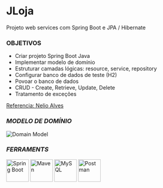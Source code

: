 
# **JLoja**

Projeto web services com Spring Boot e JPA / Hibernate 

### OBJETIVOS
- Criar projeto Spring Boot Java
- Implementar modelo de domínio
- Estruturar camadas lógicas: resource, service, repository
- Configurar banco de dados de teste (H2)
- Povoar o banco de dados
- CRUD - Create, Retrieve, Update, Delete
- Tratamento de exceções

[Referencia: Nelio Alves](https://github.com/acenelio/workshop-springboot3-jpa)

### _MODELO DE DOMÍNIO_

![Domain Model]()

### _FERRAMENTS_

<img align="center" src="https://miro.medium.com/v2/resize:fit:512/1*k73wp-nDid53eeQ0RDGvdw.png" alt="Spring Boot" height="60" width="60" />
<img align="center" src="https://alternative.me/media/256/apache-ant-icon-0roq6nf9u9vnbxx8-c.png" alt="Maven" height="60" width="60" />
<img align="center" src="https://styles.redditmedia.com/t5_2qm6k/styles/communityIcon_dhjr6guc03x51.png?width=256&s=3e825b7205c7f497d4695028e358d26ee359f84b" alt="MySQL" height="60" width="60" />
<img align="center" src="https://dashboard.snapcraft.io/site_media/appmedia/2018/11/logo-mark.png" alt="Postman" height="60" width="60" />
